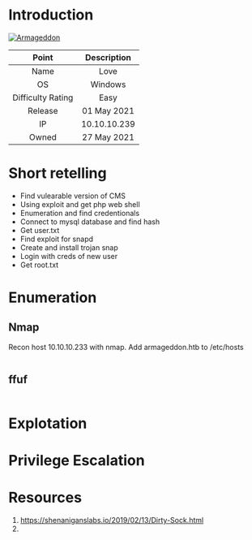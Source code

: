 # Introduction

[![Armageddon](https://www.hackthebox.eu/storage/avatars/c00774d8d806b82c709c596937a92d14.png)](https://app.hackthebox.eu/machines/344)

| Point | Description |
| :------:| :------: |
| Name | Love |
| OS   | Windows  |
| Difficulty Rating| Easy   |
| Release | 01 May 2021   |
| IP | 10.10.10.239   |
| Owned | 27 May 2021 |

# Short retelling
* Find vulearable version of CMS
* Using exploit and get php web shell
* Enumeration and find credentionals
* Connect to mysql database and find hash
* Get user.txt
* Find exploit for snapd
* Create and install trojan snap
* Login with creds of new user
* Get root.txt

# Enumeration

## Nmap

Recon host 10.10.10.233 with nmap. Add armageddon.htb to /etc/hosts

```

```

## ffuf


```

```
# Explotation



# Privilege Escalation



# Resources

1. https://shenaniganslabs.io/2019/02/13/Dirty-Sock.html
2. 

